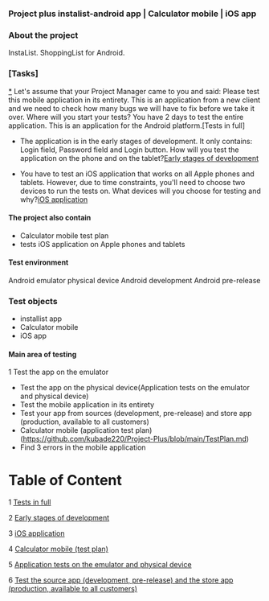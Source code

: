### Project plus instalist-android app  | Calculator mobile | iOS app

### About the project

InstaList. ShoppingList for Android.


### [Tasks]
[*](https://github.com/kubade220/Project-Plus/blob/main/Short%20Deadline.md) Let's assume that your Project Manager came to you and said: Please test this mobile application in its entirety. This is an application from a new client and we need to check how many bugs we will have to fix before we take it over. Where will you start your tests? You have 2 days to test the entire application. This is an application for the Android platform.[Tests in full]

* The application is in the early stages of development. It only contains: Login field, Password field and Login button. How will you test the application on the phone and on the tablet?[Early stages of development](https://github.com/kubade220/Project-Plus/blob/main/poor%20resource.md)

* You have to test an iOS application that works on all Apple phones and tablets. However, due to time constraints, you'll need to choose two devices to run the tests on. What devices will you choose for testing and why?[iOS application](https://github.com/kubade220/Project-Plus/blob/main/iOS%20application.md)

#### The project also contain
* Calculator mobile test plan
*  tests iOS application on Apple phones and tablets
#### Test environment
Android emulator
physical device
Android development
Android pre-release
### Test objects
* installist app 
* Calculator mobile
* iOS app
#### Main area of testing
1 Test the app on the emulator
* Test the app on the physical device(Application tests on the emulator and physical device)
* Test the mobile application in its entirety
* Test your app from sources (development, pre-release) and store app (production, available to all customers)
* Calculator mobile (application test plan)(https://github.com/kubade220/Project-Plus/blob/main/TestPlan.md)
* Find 3 errors in the mobile application




# Table of Content

1 [Tests in full](https://github.com/kubade220/Project-Plus/blob/main/Short%20Deadline.md)

2 [Early stages of development](https://github.com/kubade220/Project-Plus/blob/main/poor%20resource.md)

3 [iOS application](https://github.com/kubade220/Project-Plus/blob/main/iOS%20application.md)

4 [Calculator mobile (test plan)](https://github.com/kubade220/Project-Plus/blob/main/TestPlan.md)

5 [Application tests on the emulator and physical device](https://github.com/kubade220/Project-Plus/blob/main/emulator%20and%20physical%20device.md)

6 [Test the source app (development, pre-release) and the store app (production, available to all customers)](https://github.com/kubade220/Project-Plus/blob/main/Test%20the%20pre-release%20and%20the%20production%2C%20available%20to%20all%20customers.md)

